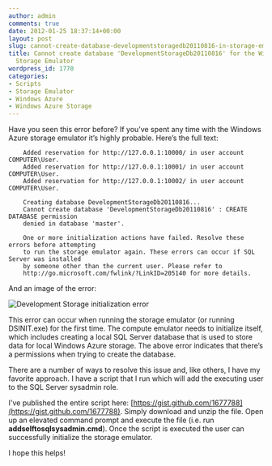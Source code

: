```yaml
---
author: admin
comments: true
date: 2012-01-25 18:37:14+00:00
layout: post
slug: cannot-create-database-developmentstoragedb20110816-in-storage-emulator-azure-sdk
title: Cannot create database 'DevelopmentStorageDb20110816' for the Windows Azure
  Storage Emulator
wordpress_id: 1770
categories:
- Scripts
- Storage Emulator
- Windows Azure
- Windows Azure Storage
---
```


Have you seen this error before? If you’ve spent any time with the Windows Azure storage emulator it’s highly probable. Here’s the full text:

 
    
        Added reservation for http://127.0.0.1:10000/ in user account COMPUTER\User.
        Added reservation for http://127.0.0.1:10001/ in user account COMPUTER\User.
        Added reservation for http://127.0.0.1:10002/ in user account COMPUTER\User.
    
        Creating database DevelopmentStorageDb20110816...
        Cannot create database 'DevelopmentStorageDb20110816' : CREATE DATABASE permission
        denied in database 'master'.
    
        One or more initialization actions have failed. Resolve these errors before attempting
        to run the storage emulator again. These errors can occur if SQL Server was installed
        by someone other than the current user. Please refer to
        http://go.microsoft.com/fwlink/?LinkID=205140 for more details.





And an image of the error:





![Development Storage initialization error](http://images.wadewegner.com/wordpress/2012/01/SQLError.png)





This error can occur when running the storage emulator (or running DSINIT.exe) for the first time. The compute emulator needs to initialize itself, which includes creating a local SQL Server database that is used to store data for local Windows Azure storage. The above error indicates that there’s a permissions when trying to create the database.





There are a number of ways to resolve this issue and, like others, I have my favorite approach. I have a script that I run which will add the executing user to the SQL Server sysadmin role.





I've published the entire script here: [https://gist.github.com/1677788](https://gist.github.com/1677788). Simply download and unzip the file. Open up an elevated command prompt and execute the file (i.e. run **addselftosqlsysadmin.cmd**). Once the script is executed the user can successfully initialize the storage emulator.






I hope this helps!
